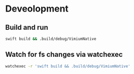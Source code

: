 # Deveolopment

## Build and run

```sh
swift build && .build/debug/VimiumNative
```

## Watch for fs changes via watchexec

```sh
watchexec -r 'swift build && .build/debug/VimiumNative'
```
